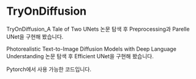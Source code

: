 # TryOnDiffusion

TryOnDiffusion_A Tale of Two UNets 논문 탐색 후 Preprocessing과 Parelle UNet을 구현해 봤습니다.

Photorealistic Text-to-Image Diffusion Models with Deep Language Understanding 논문 탐색 후 Efficient UNet을 구현해 봤습니다.

Pytorch에서 사용 가능한 코드입니다.
